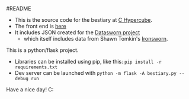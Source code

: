 #README
- This is the source code for the bestiary at [C Hypercube](https://www.c-hypercube.ca).
- The front end is [here](https://github.com/wlarwence/CustomIronswornBestiary)
- It includes JSON created for the [Datasworn project](https://github.com/rsek/datasworn)
    - which itself includes data from Shawn Tomkin's [Ironsworn](https://tomkinpress.com/). 

This is a python/flask project.
- Libraries can be installed using pip, like this: `pip install -r requirements.txt`
- Dev server can be launched with `python -m flask -A bestiary.py --debug run`

Have a nice day! C: